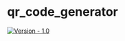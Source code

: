 # qr_code_generator

[![Version - 1.0](https://img.shields.io/badge/version-v1.0-blue)](https://github.com/Nirs123/qr_code_generator/commit/main)